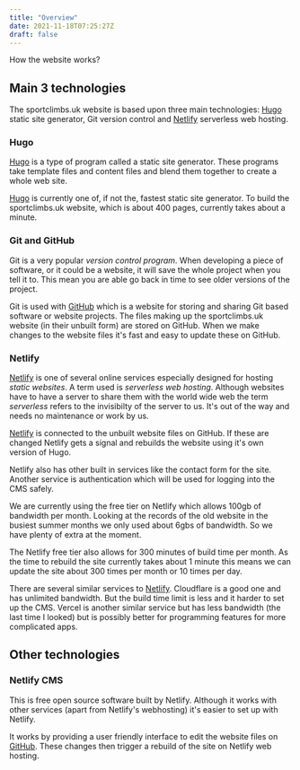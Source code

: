 ```yaml
---
title: "Overview"
date: 2021-11-18T07:25:27Z
draft: false
---
```


How the website works?

## Main 3 technologies

The sportclimbs.uk website is based upon three main technologies: [Hugo][2] static site generator, Git version control and [Netlify][1] serverless web hosting.

### Hugo

[Hugo][2] is a type of program called a static site generator. These programs take template files and content files and blend them together to create a whole web site.

[Hugo][2] is currently one of, if not the, fastest static site generator. To build the sportclimbs.uk website, which is about 400 pages, currently takes about a minute.


### Git and GitHub

Git is a very popular *version control program*. When developing a piece of software, or it could be a website, it will save the whole project when you tell it to. This mean you are able go back in time to see older versions of the project.

Git is used with [GitHub][3] which is a website for storing and sharing Git based software or website projects. The files making up the sportclimbs.uk website (in their unbuilt form) are stored on GitHub. When we make changes to the website files it's fast and easy to update these on GitHub.

### Netlify

[Netlify][1] is one of several online services especially designed for hosting *static websites*. A term used is *serverless web hosting*. Although websites have to have a server to share them with the world wide web the term *serverless* refers to the invisibilty of the server to us. It's out of the way and needs no maintenance or work by us.

[Netlify][1] is connected to the unbuilt website files on GitHub. If these are changed Netlify gets a signal and rebuilds the website using it's own version of Hugo.

Netlify also has other built in services like the contact form for the site. Another service is authentication which will be used for logging into the CMS safely.

We are currently using the free tier on Netlify which allows 100gb of bandwidth per month. Looking at the records of the old website in the busiest summer months we only used about 6gbs of bandwidth. So we have plenty of extra at the moment.

The Netlify free tier also allows for 300 minutes of build time per month. As the time to rebuild the site currently takes about 1 minute this means we can update the site about 300 times per month or 10 times per day.

There are several similar services to [Netlify][1]. Cloudflare is a good one and has unlimited bandwidth. But the build time limit is less and it harder to set up the CMS. Vercel is another similar service but has less bandwidth (the last time I looked) but is possibly better for programming features for more complicated apps.


## Other technologies

### Netlify CMS

This is free open source software built by Netlify. Although it works with other services (apart from Netlify's webhosting) it's easier to set up with Netlify.

It works by providing a user friendly interface to edit the website files on [GitHub][3]. These changes then trigger a rebuild of the site on Netlify web hosting.

[1]: https://netlify.com/
[2]: https://gohugo.io/
[3]: https://github.com/